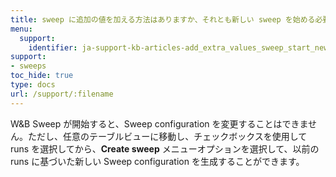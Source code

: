 ```yaml
---
title: sweep に追加の値を加える方法はありますか、それとも新しい sweep を始める必要がありますか？
menu:
  support:
    identifier: ja-support-kb-articles-add_extra_values_sweep_start_new_one
support:
- sweeps
toc_hide: true
type: docs
url: /support/:filename
---
```


W&B Sweep が開始すると、Sweep configuration を変更することはできません。ただし、任意のテーブルビューに移動し、チェックボックスを使用して runs を選択してから、**Create sweep** メニューオプションを選択して、以前の runs に基づいた新しい Sweep configuration を生成することができます。